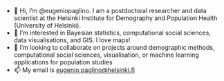 - 👋 Hi, I’m @eugeniopaglino. I am a postdoctoral researcher and data scientist at the Helsinki Institute for Demography and Population Health (University of Helsinki).
- 👀 I’m interested in Bayesian statistics, computational social sciences, data visualisations, and GIS. I love maps!
- 💞️ I’m looking to collaborate on projects around demographic methods, computational social sciences, visualisation, or machine learning applications for population studies
- 📫 My email is eugenio.paglino@helsinki.fi

<!---
eugeniopaglino/eugeniopaglino is a ✨ special ✨ repository because its `README.md` (this file) appears on your GitHub profile.
You can click the Preview link to take a look at your changes.
--->
